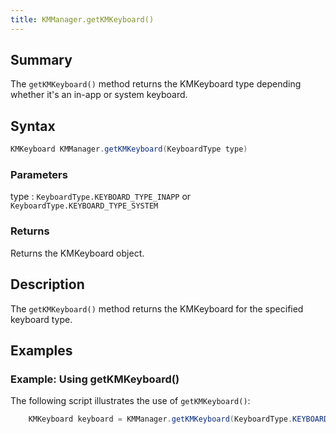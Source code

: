 ```yaml
---
title: KMManager.getKMKeyboard()
---
```


## Summary
The `getKMKeyboard()` method returns the KMKeyboard type depending whether it's an in-app or system keyboard.

## Syntax
```java
KMKeyboard KMManager.getKMKeyboard(KeyboardType type)
```
### Parameters 
type
: `KeyboardType.KEYBOARD_TYPE_INAPP` or `KeyboardType.KEYBOARD_TYPE_SYSTEM`

### Returns
Returns the KMKeyboard object. 

## Description
The `getKMKeyboard()` method returns the KMKeyboard for the specified keyboard type.

## Examples

### Example: Using getKMKeyboard()
The following script illustrates the use of `getKMKeyboard()`: 
```java
    KMKeyboard keyboard = KMManager.getKMKeyboard(KeyboardType.KEYBOARD_TYPE_SYSTEM);
```
